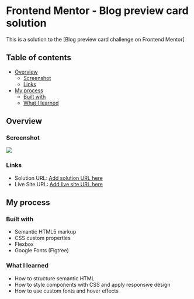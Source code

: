 # Frontend Mentor - Blog preview card solution

This is a solution to the [Blog preview card challenge on Frontend Mentor]

## Table of contents

- [Overview](#overview)
  - [Screenshot](#screenshot)
  - [Links](#links)
- [My process](#my-process)
  - [Built with](#built-with)
  - [What I learned](#what-i-learned)

## Overview

### Screenshot

![](./screenshot.jpg)


### Links

- Solution URL: [Add solution URL here](https://your-solution-url.com)
- Live Site URL: [Add live site URL here](https://your-live-site-url.com)

## My process

### Built with

- Semantic HTML5 markup
- CSS custom properties
- Flexbox
- Google Fonts (Figtree)

### What I learned
- How to structure semantic HTML
- How to style components with CSS and apply responsive design
- How to use custom fonts and hover effects

